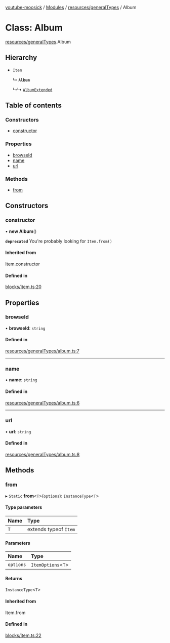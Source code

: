 [youtube-moosick](../README.md) / [Modules](../modules.md) / [resources/generalTypes](../modules/resources_generalTypes.md) / Album

# Class: Album

[resources/generalTypes](../modules/resources_generalTypes.md).Album

## Hierarchy

- `Item`

  ↳ **`Album`**

  ↳↳ [`AlbumExtended`](resources_generalTypes.AlbumExtended.md)

## Table of contents

### Constructors

- [constructor](resources_generalTypes.Album.md#constructor)

### Properties

- [browseId](resources_generalTypes.Album.md#browseid)
- [name](resources_generalTypes.Album.md#name)
- [url](resources_generalTypes.Album.md#url)

### Methods

- [from](resources_generalTypes.Album.md#from)

## Constructors

### constructor

• **new Album**()

**`deprecated`** You're probably looking for `Item.from()`

#### Inherited from

Item.constructor

#### Defined in

[blocks/item.ts:20](https://github.com/EvasiveXkiller/youtube-moosick/blob/54d14db/src/blocks/item.ts#L20)

## Properties

### browseId

• **browseId**: `string`

#### Defined in

[resources/generalTypes/album.ts:7](https://github.com/EvasiveXkiller/youtube-moosick/blob/54d14db/src/resources/generalTypes/album.ts#L7)

___

### name

• **name**: `string`

#### Defined in

[resources/generalTypes/album.ts:6](https://github.com/EvasiveXkiller/youtube-moosick/blob/54d14db/src/resources/generalTypes/album.ts#L6)

___

### url

• **url**: `string`

#### Defined in

[resources/generalTypes/album.ts:8](https://github.com/EvasiveXkiller/youtube-moosick/blob/54d14db/src/resources/generalTypes/album.ts#L8)

## Methods

### from

▸ `Static` **from**<`T`\>(`options`): `InstanceType`<`T`\>

#### Type parameters

| Name | Type |
| :------ | :------ |
| `T` | extends typeof `Item` |

#### Parameters

| Name | Type |
| :------ | :------ |
| `options` | `ItemOptions`<`T`\> |

#### Returns

`InstanceType`<`T`\>

#### Inherited from

Item.from

#### Defined in

[blocks/item.ts:22](https://github.com/EvasiveXkiller/youtube-moosick/blob/54d14db/src/blocks/item.ts#L22)
